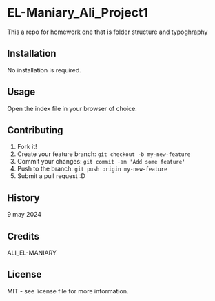 # EL-Maniary_Ali_Project1
This a repo for homework one that is folder structure and typoghraphy

## Installation

No installation is required.

## Usage

Open the index file in your browser of choice.

## Contributing

1. Fork it!
2. Create your feature branch: `git checkout -b my-new-feature`
3. Commit your changes: `git commit -am 'Add some feature'`
4. Push to the branch: `git push origin my-new-feature`
5. Submit a pull request :D

## History

9 may 2024

## Credits

ALI_EL-MANIARY
## License

MIT - see license file for more information.